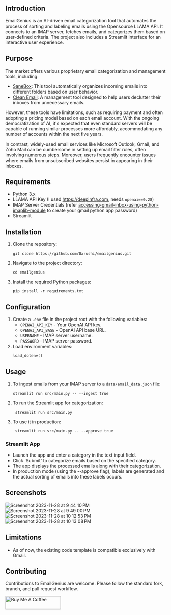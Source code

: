 ## Introduction
EmailGenius is an AI-driven email categorization tool that automates the process of sorting and labeling emails using the Opensource LLAMA API. It connects to an IMAP server, fetches emails, and categorizes them based on user-defined criteria. The project also includes a Streamlit interface for an interactive user experience.

## Purpose 
The market offers various proprietary email categorization and management tools, including:
- [SaneBox](https://www.sanebox.com/): This tool automatically organizes incoming emails into different folders based on user behavior.
- [Clean Email](https://clean.email/): A management tool designed to help users declutter their inboxes from unnecessary emails.

However, these tools have limitations, such as requiring payment and often adopting a pricing model based on each email account. With the ongoing democratization of AI, it's expected that even standard servers will be capable of running similar processes more affordably, accommodating any number of accounts within the next five years.

In contrast, widely-used email services like Microsoft Outlook, Gmail, and Zoho Mail can be cumbersome in setting up email filter rules, often involving numerous steps. Moreover, users frequently encounter issues where emails from unsubscribed websites persist in appearing in their inboxes.


## Requirements
- Python 3.x
- LLAMA API Key (I used https://deepinfra.com, needs `openai==0.28`)
- IMAP Server Credentials (refer [accessing-gmail-inbox-using-python-imaplib-module](https://pythoncircle.com/post/727/accessing-gmail-inbox-using-python-imaplib-module/) to create your gmail python app password)
- Streamlit

## Installation
1. Clone the repository:
   ```
   git clone https://github.com/0xrushi/emailgenius.git
   ```
2. Navigate to the project directory:
   ```
   cd emailgenius
   ```
3. Install the required Python packages:
   ```
   pip install -r requirements.txt
   ```

## Configuration
1. Create a `.env` file in the project root with the following variables:
   - `OPENAI_API_KEY` - Your OpenAI API key.
   - `OPENAI_API_BASE` - OpenAI API base URL.
   - `USERNAME` - IMAP server username.
   - `PASSWORD` - IMAP server password.
2. Load environment variables:
   ```python
   load_dotenv()
   ```

## Usage
1. To ingest emails from your IMAP server to a `data/email_data.json` file:
   ```
   streamlit run src/main.py -- --ingest true
   ```
2. To run the Streamlit app for categorization:
   ```
    streamlit run src/main.py
   ```
3. To use it in production:
   ```
    streamlit run src/main.py -- --approve true
   ```

### Streamlit App
- Launch the app and enter a category in the text input field.
- Click 'Submit' to categorize emails based on the specified category.
- The app displays the processed emails along with their categorization.
- In production mode (using the --approve flag), labels are generated and the actual sorting of emails into these labels occurs.

## Screenshots
![Screenshot 2023-11-28 at 9 44 10 PM](https://github.com/0xrushi/emailgenius/assets/6279035/e94d70f1-6ba2-43a3-915b-6d4b8eb29e79)
![Screenshot 2023-11-28 at 9 49 00 PM](https://github.com/0xrushi/emailgenius/assets/6279035/4c6370f4-abca-4b50-bdd0-11ecfb11cb4a)
![Screenshot 2023-11-28 at 10 12 53 PM](https://github.com/0xrushi/emailgenius/assets/6279035/4dfa487c-ff54-45e1-92b6-0feba8fb62e5)
![Screenshot 2023-11-28 at 10 13 08 PM](https://github.com/0xrushi/emailgenius/assets/6279035/024cda90-eff3-4e7e-b595-614e7da4b6d6)

## Limitations
- As of now, the existing code template is compatible exclusively with Gmail.

## Contributing
Contributions to EmailGenius are welcome. Please follow the standard fork, branch, and pull request workflow.


<a href="https://www.buymeacoffee.com/rushic24" target="_blank"><img src="https://www.buymeacoffee.com/assets/img/custom_images/orange_img.png" alt="Buy Me A Coffee" style="height: 41px !important;width: 174px !important;box-shadow: 0px 3px 2px 0px rgba(190, 190, 190, 0.5) !important;-webkit-box-shadow: 0px 3px 2px 0px rgba(190, 190, 190, 0.5) !important;" ></a>

